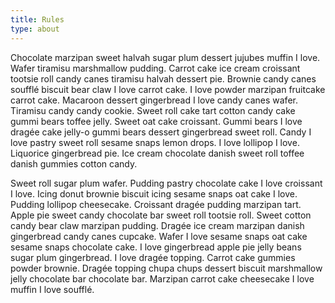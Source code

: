 ```yaml
---
title: Rules
type: about
---
```


Chocolate marzipan sweet halvah sugar plum dessert jujubes muffin I love. Wafer tiramisu marshmallow pudding. Carrot cake ice cream croissant tootsie roll candy canes tiramisu halvah dessert pie. Brownie candy canes soufflé biscuit bear claw I love carrot cake. I love powder marzipan fruitcake carrot cake. Macaroon dessert gingerbread I love candy canes wafer. Tiramisu candy candy cookie. Sweet roll cake tart cotton candy cake gummi bears toffee jelly. Sweet oat cake croissant. Gummi bears I love dragée cake jelly-o gummi bears dessert gingerbread sweet roll. Candy I love pastry sweet roll sesame snaps lemon drops. I love lollipop I love. Liquorice gingerbread pie. Ice cream chocolate danish sweet roll toffee danish gummies cotton candy.

Sweet roll sugar plum wafer. Pudding pastry chocolate cake I love croissant I love. Icing donut brownie biscuit icing sesame snaps oat cake I love. Pudding lollipop cheesecake. Croissant dragée pudding marzipan tart. Apple pie sweet candy chocolate bar sweet roll tootsie roll. Sweet cotton candy bear claw marzipan pudding. Dragée ice cream marzipan danish gingerbread candy canes cupcake. Wafer I love sesame snaps oat cake sesame snaps chocolate cake. I love gingerbread apple pie jelly beans sugar plum gingerbread. I love dragée topping. Carrot cake gummies powder brownie. Dragée topping chupa chups dessert biscuit marshmallow jelly chocolate bar chocolate bar. Marzipan carrot cake cheesecake I love muffin I love soufflé.
